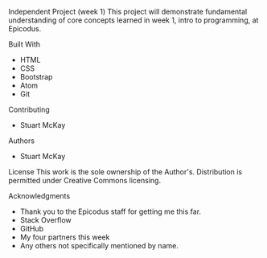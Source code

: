 Independent Project (week 1)
This project will demonstrate fundamental understanding of core concepts learned in week 1, intro to programming, at Epicodus.

Built With
* HTML
* CSS
* Bootstrap
* Atom
* Git

Contributing
* Stuart McKay

Authors
* Stuart McKay 

License
This work is the sole ownership of the Author's. Distribution is permitted under Creative Commons licensing.

Acknowledgments
* Thank you to the Epicodus staff for getting me this far.
* Stack Overflow
* GitHub
* My four partners this week
* Any others not specifically mentioned by name.

